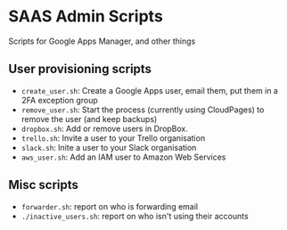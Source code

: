 SAAS Admin Scripts
======

Scripts for Google Apps Manager, and other things

## User provisioning scripts
* `create_user.sh`: Create a Google Apps user, email them, put them in a 2FA exception group
* `remove_user.sh`: Start the process (currently using CloudPages) to remove the user (and keep backups)
* `dropbox.sh`: Add or remove users in DropBox.
* `trello.sh`: Invite a user to your Trello organisation
* `slack.sh`: Inite a user to your Slack organisation
* `aws_user.sh`: Add an IAM user to Amazon Web Services

## Misc scripts
* `forwarder.sh`: report on who is forwarding email
* `./inactive_users.sh`: report on who isn't using their accounts

